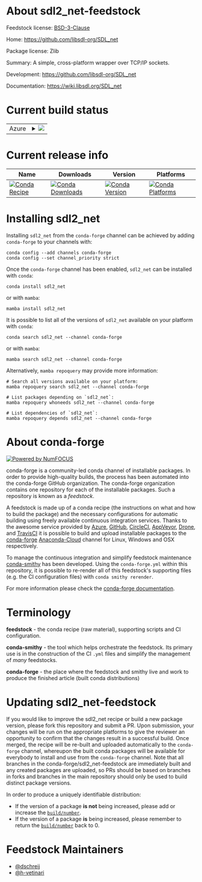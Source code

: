 About sdl2_net-feedstock
========================

Feedstock license: [BSD-3-Clause](https://github.com/conda-forge/sdl2_net-feedstock/blob/main/LICENSE.txt)

Home: https://github.com/libsdl-org/SDL_net

Package license: Zlib

Summary: A simple, cross-platform wrapper over TCP/IP sockets.

Development: https://github.com/libsdl-org/SDL_net

Documentation: https://wiki.libsdl.org/SDL_net

Current build status
====================


<table>
    
  <tr>
    <td>Azure</td>
    <td>
      <details>
        <summary>
          <a href="https://dev.azure.com/conda-forge/feedstock-builds/_build/latest?definitionId=5503&branchName=main">
            <img src="https://dev.azure.com/conda-forge/feedstock-builds/_apis/build/status/sdl2_net-feedstock?branchName=main">
          </a>
        </summary>
        <table>
          <thead><tr><th>Variant</th><th>Status</th></tr></thead>
          <tbody><tr>
              <td>linux_64</td>
              <td>
                <a href="https://dev.azure.com/conda-forge/feedstock-builds/_build/latest?definitionId=5503&branchName=main">
                  <img src="https://dev.azure.com/conda-forge/feedstock-builds/_apis/build/status/sdl2_net-feedstock?branchName=main&jobName=linux&configuration=linux%20linux_64_" alt="variant">
                </a>
              </td>
            </tr><tr>
              <td>osx_64</td>
              <td>
                <a href="https://dev.azure.com/conda-forge/feedstock-builds/_build/latest?definitionId=5503&branchName=main">
                  <img src="https://dev.azure.com/conda-forge/feedstock-builds/_apis/build/status/sdl2_net-feedstock?branchName=main&jobName=osx&configuration=osx%20osx_64_" alt="variant">
                </a>
              </td>
            </tr><tr>
              <td>osx_arm64</td>
              <td>
                <a href="https://dev.azure.com/conda-forge/feedstock-builds/_build/latest?definitionId=5503&branchName=main">
                  <img src="https://dev.azure.com/conda-forge/feedstock-builds/_apis/build/status/sdl2_net-feedstock?branchName=main&jobName=osx&configuration=osx%20osx_arm64_" alt="variant">
                </a>
              </td>
            </tr><tr>
              <td>win_64</td>
              <td>
                <a href="https://dev.azure.com/conda-forge/feedstock-builds/_build/latest?definitionId=5503&branchName=main">
                  <img src="https://dev.azure.com/conda-forge/feedstock-builds/_apis/build/status/sdl2_net-feedstock?branchName=main&jobName=win&configuration=win%20win_64_" alt="variant">
                </a>
              </td>
            </tr>
          </tbody>
        </table>
      </details>
    </td>
  </tr>
</table>

Current release info
====================

| Name | Downloads | Version | Platforms |
| --- | --- | --- | --- |
| [![Conda Recipe](https://img.shields.io/badge/recipe-sdl2_net-green.svg)](https://anaconda.org/conda-forge/sdl2_net) | [![Conda Downloads](https://img.shields.io/conda/dn/conda-forge/sdl2_net.svg)](https://anaconda.org/conda-forge/sdl2_net) | [![Conda Version](https://img.shields.io/conda/vn/conda-forge/sdl2_net.svg)](https://anaconda.org/conda-forge/sdl2_net) | [![Conda Platforms](https://img.shields.io/conda/pn/conda-forge/sdl2_net.svg)](https://anaconda.org/conda-forge/sdl2_net) |

Installing sdl2_net
===================

Installing `sdl2_net` from the `conda-forge` channel can be achieved by adding `conda-forge` to your channels with:

```
conda config --add channels conda-forge
conda config --set channel_priority strict
```

Once the `conda-forge` channel has been enabled, `sdl2_net` can be installed with `conda`:

```
conda install sdl2_net
```

or with `mamba`:

```
mamba install sdl2_net
```

It is possible to list all of the versions of `sdl2_net` available on your platform with `conda`:

```
conda search sdl2_net --channel conda-forge
```

or with `mamba`:

```
mamba search sdl2_net --channel conda-forge
```

Alternatively, `mamba repoquery` may provide more information:

```
# Search all versions available on your platform:
mamba repoquery search sdl2_net --channel conda-forge

# List packages depending on `sdl2_net`:
mamba repoquery whoneeds sdl2_net --channel conda-forge

# List dependencies of `sdl2_net`:
mamba repoquery depends sdl2_net --channel conda-forge
```


About conda-forge
=================

[![Powered by
NumFOCUS](https://img.shields.io/badge/powered%20by-NumFOCUS-orange.svg?style=flat&colorA=E1523D&colorB=007D8A)](https://numfocus.org)

conda-forge is a community-led conda channel of installable packages.
In order to provide high-quality builds, the process has been automated into the
conda-forge GitHub organization. The conda-forge organization contains one repository
for each of the installable packages. Such a repository is known as a *feedstock*.

A feedstock is made up of a conda recipe (the instructions on what and how to build
the package) and the necessary configurations for automatic building using freely
available continuous integration services. Thanks to the awesome service provided by
[Azure](https://azure.microsoft.com/en-us/services/devops/), [GitHub](https://github.com/),
[CircleCI](https://circleci.com/), [AppVeyor](https://www.appveyor.com/),
[Drone](https://cloud.drone.io/welcome), and [TravisCI](https://travis-ci.com/)
it is possible to build and upload installable packages to the
[conda-forge](https://anaconda.org/conda-forge) [Anaconda-Cloud](https://anaconda.org/)
channel for Linux, Windows and OSX respectively.

To manage the continuous integration and simplify feedstock maintenance
[conda-smithy](https://github.com/conda-forge/conda-smithy) has been developed.
Using the ``conda-forge.yml`` within this repository, it is possible to re-render all of
this feedstock's supporting files (e.g. the CI configuration files) with ``conda smithy rerender``.

For more information please check the [conda-forge documentation](https://conda-forge.org/docs/).

Terminology
===========

**feedstock** - the conda recipe (raw material), supporting scripts and CI configuration.

**conda-smithy** - the tool which helps orchestrate the feedstock.
                   Its primary use is in the construction of the CI ``.yml`` files
                   and simplify the management of *many* feedstocks.

**conda-forge** - the place where the feedstock and smithy live and work to
                  produce the finished article (built conda distributions)


Updating sdl2_net-feedstock
===========================

If you would like to improve the sdl2_net recipe or build a new
package version, please fork this repository and submit a PR. Upon submission,
your changes will be run on the appropriate platforms to give the reviewer an
opportunity to confirm that the changes result in a successful build. Once
merged, the recipe will be re-built and uploaded automatically to the
`conda-forge` channel, whereupon the built conda packages will be available for
everybody to install and use from the `conda-forge` channel.
Note that all branches in the conda-forge/sdl2_net-feedstock are
immediately built and any created packages are uploaded, so PRs should be based
on branches in forks and branches in the main repository should only be used to
build distinct package versions.

In order to produce a uniquely identifiable distribution:
 * If the version of a package **is not** being increased, please add or increase
   the [``build/number``](https://docs.conda.io/projects/conda-build/en/latest/resources/define-metadata.html#build-number-and-string).
 * If the version of a package **is** being increased, please remember to return
   the [``build/number``](https://docs.conda.io/projects/conda-build/en/latest/resources/define-metadata.html#build-number-and-string)
   back to 0.

Feedstock Maintainers
=====================

* [@dschreij](https://github.com/dschreij/)
* [@h-vetinari](https://github.com/h-vetinari/)

